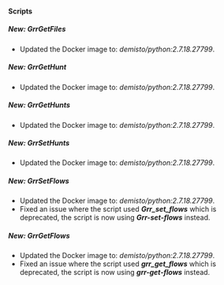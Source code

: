
#### Scripts
##### New: GrrGetFiles
- Updated the Docker image to: *demisto/python:2.7.18.27799*.

##### New: GrrGetHunt
- Updated the Docker image to: *demisto/python:2.7.18.27799*.

##### New: GrrGetHunts
- Updated the Docker image to: *demisto/python:2.7.18.27799*.

##### New: GrrSetHunts
- Updated the Docker image to: *demisto/python:2.7.18.27799*.

##### New: GrrSetFlows
- Updated the Docker image to: *demisto/python:2.7.18.27799*.
- Fixed an issue where the script used ***Grr_set_flows*** which is deprecated, the script is now using ***Grr-set-flows*** instead.
##### New: GrrGetFlows
- Updated the Docker image to: *demisto/python:2.7.18.27799*.
- Fixed an issue where the script used ***grr_get_flows*** which is deprecated, the script is now using ***grr-get-flows*** instead.
